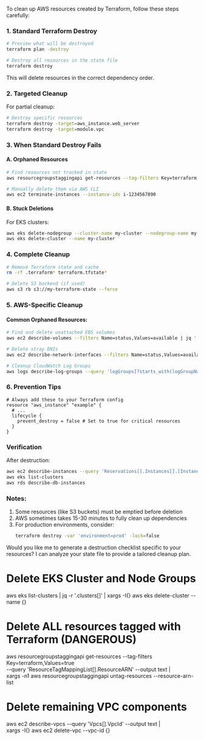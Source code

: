 To clean up AWS resources created by Terraform, follow these steps carefully:

### 1. **Standard Terraform Destroy**
```bash
# Preview what will be destroyed
terraform plan -destroy

# Destroy all resources in the state file
terraform destroy
```
This will delete resources in the correct dependency order.

### 2. **Targeted Cleanup**
For partial cleanup:
```bash
# Destroy specific resources
terraform destroy -target=aws_instance.web_server
terraform destroy -target=module.vpc
```

### 3. **When Standard Destroy Fails**
#### A. Orphaned Resources
```bash
# Find resources not tracked in state
aws resourcegroupstaggingapi get-resources --tag-filters Key=terraform,Values=true

# Manually delete them via AWS CLI
aws ec2 terminate-instances --instance-ids i-1234567890
```

#### B. Stuck Deletions
For EKS clusters:
```bash
aws eks delete-nodegroup --cluster-name my-cluster --nodegroup-name my-ng
aws eks delete-cluster --name my-cluster
```

### 4. **Complete Cleanup**
```bash
# Remove Terraform state and cache
rm -rf .terraform* terraform.tfstate*

# Delete S3 backend (if used)
aws s3 rb s3://my-terraform-state --force
```

### 5. **AWS-Specific Cleanup**
#### Common Orphaned Resources:
```bash
# Find and delete unattached EBS volumes
aws ec2 describe-volumes --filters Name=status,Values=available | jq '.Volumes[].VolumeId' | xargs -I{} aws ec2 delete-volume --volume-id {}

# Delete stray ENIs
aws ec2 describe-network-interfaces --filters Name=status,Values=available | jq '.NetworkInterfaces[].NetworkInterfaceId' | xargs -I{} aws ec2 delete-network-interface --network-interface-id {}

# Cleanup CloudWatch Log Groups
aws logs describe-log-groups --query 'logGroups[?starts_with(logGroupName,`/aws/eks`)].logGroupName' | jq -r '.[]' | xargs -I{} aws logs delete-log-group --log-group-name {}
```

### 6. **Prevention Tips**
```hcl
# Always add these to your Terraform config
resource "aws_instance" "example" {
  # ...
  lifecycle {
    prevent_destroy = false # Set to true for critical resources
  }
}
```

### Verification
After destruction:
```bash
aws ec2 describe-instances --query 'Reservations[].Instances[].[InstanceId,Tags[?Key==`Name`].Value]'
aws eks list-clusters
aws rds describe-db-instances
```

### Notes:
1. Some resources (like S3 buckets) must be emptied before deletion
2. AWS sometimes takes 15-30 minutes to fully clean up dependencies
3. For production environments, consider:
   ```bash
   terraform destroy -var 'environment=prod' -lock=false
   ```

Would you like me to generate a destruction checklist specific to your resources? I can analyze your state file to provide a tailored cleanup plan.

# Delete EKS Cluster and Node Groups
aws eks list-clusters | jq -r '.clusters[]' | xargs -I{} aws eks delete-cluster --name {}

# Delete ALL resources tagged with Terraform (DANGEROUS)
aws resourcegroupstaggingapi get-resources --tag-filters Key=terraform,Values=true \
  --query 'ResourceTagMappingList[].ResourceARN' --output text | \
  xargs -n1 aws resourcegroupstaggingapi untag-resources --resource-arn-list

# Delete remaining VPC components
aws ec2 describe-vpcs --query 'Vpcs[].VpcId' --output text | \
  xargs -I{} aws ec2 delete-vpc --vpc-id {}